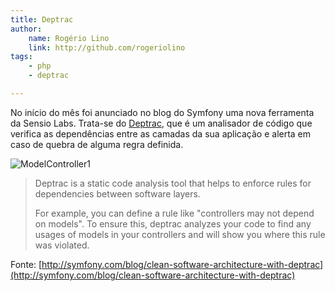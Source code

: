 ```yaml
---
title: Deptrac
author:
    name: Rogério Lino
    link: http://github.com/rogeriolino
tags:
    - php
    - deptrac

---
```


No início do mês foi anunciado no blog do Symfony uma nova ferramenta da Sensio Labs. Trata-se do [Deptrac](https://github.com/sensiolabs-de/deptrac), que é um analisador de código que verifica as dependências entre as camadas da sua aplicação e alerta em caso de quebra de alguma regra definida.

![ModelController1](https://raw.githubusercontent.com/sensiolabs-de/deptrac/master/examples/ControllerServiceRepository1.png)

>Deptrac is a static code analysis tool that helps to enforce rules for dependencies between software layers.
>
>For example, you can define a rule like "controllers may not depend on models". To ensure this, deptrac analyzes your code to find any usages of models in your controllers and will show you where this rule was violated.

Fonte: [http://symfony.com/blog/clean-software-architecture-with-deptrac](http://symfony.com/blog/clean-software-architecture-with-deptrac)
